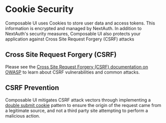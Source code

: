 
# Cookie Security

Composable UI uses Cookies to store user data and access tokens. This information is encrypted and managed by NextAuth. In addition to NextAuth's security measures, Composable UI also protects your application against Cross Site Request Forgery (CSRF) attacks

## Cross Site Request Forgery (CSRF)

Please see the [Cross Site Request Forgery (CSRF) documentation on OWASP](https://owasp.org/www-community/attacks/csrf) to learn about CSRF vulnerabilities and common attacks.

## CSRF Prevention

Composable UI mitigates CSRF attack vectors through implementing a [double submit cookie](https://cheatsheetseries.owasp.org/cheatsheets/Cross-Site_Request_Forgery_Prevention_Cheat_Sheet.html#double-submit-cookie) pattern to ensure the origin of the request came from a legitimate source, and not a third party site attempting to perform a malicious action.
